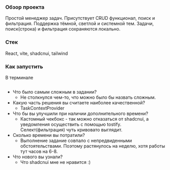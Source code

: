 ### Обзор проекта

Простой менеджер задач. Присутствует CRUD функционал, поиск и фильтрация. Поддержка тёмной, светлой и системной тем. Задачи, поиск(строка) и фильтрация сохраняются локально.

### Стек

React, vite, shadcnui, tailwind

### Как запустить

В терминале

```

```

* Что было самым сложным в задании?
  * Не столкнулся чем-то, что можно было бы назвать сложным.
* Какую часть решения вы считаете наиболее качественной?
  * TaskContextProvider
* Что бы вы улучшили при наличии дополнительного времени?
  * Кастомный чекбокс - так можно отказаться от shadcnui, а уведомления осуществить с помощью tostify. Селект(фильтрация) чуть кривовато выглядит.
* Сколько времени вы потратили?
  * Выполнение задание совпало с непредвиденными обстоятельствами. Поэтому растянулось на неделю, хотя работы тут часов на 6-8.
* Что нового вы узнали?
  * Что shadcnui мне не нравится :)
